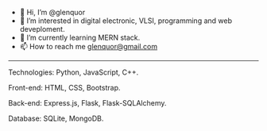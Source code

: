 - 👋 Hi, I’m @glenquor
- 👀 I’m interested in digital electronic, VLSI, programming and web deveploment.
- 🌱 I’m currently learning MERN stack.
- 📫 How to reach me glenquor@gmail.com

--------------------------------------------------

Technologies: Python, JavaScript, C++.

Front-end: HTML, CSS, Bootstrap.

Back-end: Express.js, Flask, Flask-SQLAlchemy.

Database: SQLite, MongoDB.

<!---
glenquor/glenquor is a ✨ special ✨ repository because its `README.md` (this file) appears on your GitHub profile.
You can click the Preview link to take a look at your changes.
--->
